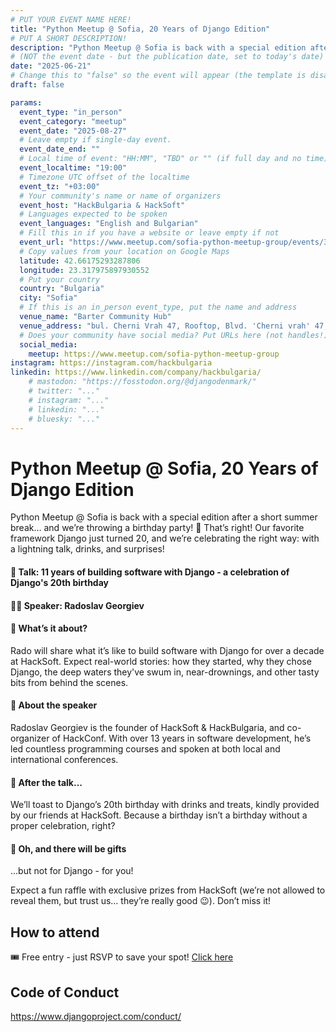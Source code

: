 ```yaml
---
# PUT YOUR EVENT NAME HERE!
title: "Python Meetup @ Sofia, 20 Years of Django Edition"
# PUT A SHORT DESCRIPTION!
description: "Python Meetup @ Sofia is back with a special edition after a short summer break… and we’re throwing a birthday party!"
# (NOT the event date - but the publication date, set to today's date)
date: "2025-06-21"
# Change this to "false" so the event will appear (the template is disabled)
draft: false

params:
  event_type: "in_person"
  event_category: "meetup"
  event_date: "2025-08-27"
  # Leave empty if single-day event.
  event_date_end: ""
  # Local time of event: "HH:MM", "TBD" or "" (if full day and no time)
  event_localtime: "19:00"
  # Timezone UTC offset of the localtime
  event_tz: "+03:00"
  # Your community's name or name of organizers
  event_host: "HackBulgaria & HackSoft"
  # Languages expected to be spoken
  event_languages: "English and Bulgarian"
  # Fill this in if you have a website or leave empty if not
  event_url: "https://www.meetup.com/sofia-python-meetup-group/events/310143871/"
  # Copy values from your location on Google Maps
  latitude: 42.66175293287806
  longitude: 23.317975897930552
  # Put your country
  country: "Bulgaria"
  city: "Sofia"
  # If this is an in_person event_type, put the name and address
  venue_name: "Barter Community Hub"
  venue_address: "bul. Cherni Vrah 47, Rooftop, Blvd. 'Cherni vrah' 47, 1407 Sofia"
  # Does your community have social media? Put URLs here (not handles!)
  social_media:
    meetup: https://www.meetup.com/sofia-python-meetup-group
instagram: https://instagram.com/hackbulgaria
linkedin: https://www.linkedin.com/company/hackbulgaria/
    # mastodon: "https://fosstodon.org/@djangodenmark/"
    # twitter: "..."
    # instagram: "..."
    # linkedin: "..."
    # bluesky: "..."
---
```


# Python Meetup @ Sofia, 20 Years of Django Edition

Python Meetup @ Sofia is back with a special edition after a short summer break… and we’re throwing a birthday party! 🥳 That’s right! Оur favorite framework Django just turned 20, and we’re celebrating the right way: with a lightning talk, drinks, and surprises!

#### 📣 Talk: 11 years of building software with Django - a celebration of Django's 20th birthday

#### 👨‍🏫 Speaker: Radoslav Georgiev

#### 💬 What’s it about?

Rado will share what it’s like to build software with Django for over a decade at HackSoft. Expect real-world stories: how they started, why they chose Django, the deep waters they've swum in, near-drownings, and other tasty bits from behind the scenes.

#### 🎤 About the speaker

Radoslav Georgiev is the founder of HackSoft & HackBulgaria, and co-organizer of HackConf. With over 13 years in software development, he’s led countless programming courses and spoken at both local and international conferences.

#### 🍹 After the talk...

We’ll toast to Django’s 20th birthday with drinks and treats, kindly provided by our friends at HackSoft. Because a birthday isn’t a birthday without a proper celebration, right?

#### 🎁 Oh, and there will be gifts

...but not for Django - for you!

Expect a fun raffle with exclusive prizes from HackSoft (we’re not allowed to reveal them, but trust us… they’re really good 😉).
Don’t miss it!

## How to attend

🎟️  Free entry - just RSVP to save your spot! [Click here](https://www.meetup.com/sofia-python-meetup-group/events/310143871/)

## Code of Conduct

https://www.djangoproject.com/conduct/
